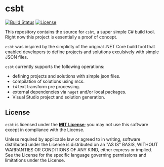 # csbt

[![Build Status](https://img.shields.io/travis/sungiant/csbt)][travis]
[![License](https://img.shields.io/github/license/sungiant/csbt)][license]

This repository contains the source for `csbt`, a super simple C# build tool.  Right now this project is essentially a proof of concept.

`csbt` was inspired by the simplicty of the original .NET Core build tool that enabled developers to define projects and solutions exculsively with simple JSON files.

`csbt` currently supports the following operations:

  * defining projects and solutions with simple json files.
  * compilation of solutions using mcs.
  * `t4` text transform pre processing.
  * external dependencies via `nuget` and/or local packages.
  * Visual Studio project and solution generation.

## License

`csbt` is licensed under the **[MIT License][license]**; you may not use this software except in compliance with the License.

Unless required by applicable law or agreed to in writing, software
distributed under the License is distributed on an "AS IS" BASIS,
WITHOUT WARRANTIES OR CONDITIONS OF ANY KIND, either express or implied.
See the License for the specific language governing permissions and
limitations under the License.

[travis]: https://travis-ci.org/sungiant/csbt
[license]: https://raw.githubusercontent.com/sungiant/csbt/master/LICENSE
